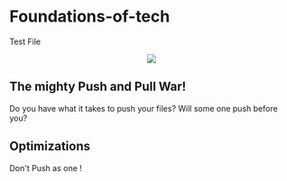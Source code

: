 # Foundations-of-tech
Test File

<p align="center"> <img src=https://media.giphy.com/media/cFkiFMDg3iFoI/giphy.gif></p>

## The mighty Push and Pull War!
Do you have what it takes to push your files? Will some one push before you?



## Optimizations

Don't Push as one !